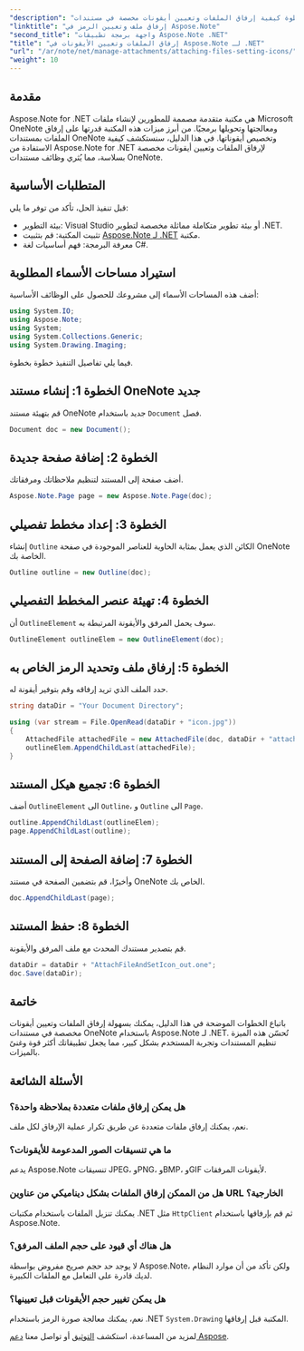 ```yaml
---
"description": "تعلّم خطوة بخطوة كيفية إرفاق الملفات وتعيين أيقونات مخصصة في مستندات Microsoft OneNote باستخدام Aspose.Note لـ .NET. حسّن تطبيق .NET الخاص بك بميزات إدارة مستندات وتخصيص سلسة."
"linktitle": "إرفاق ملف وتعيين الرمز في Aspose.Note"
"second_title": "واجهة برمجة تطبيقات Aspose.Note .NET"
"title": "إرفاق الملفات وتعيين الأيقونات في Aspose.Note لـ .NET"
"url": "/ar/note/net/manage-attachments/attaching-files-setting-icons/"
"weight": 10
---
```


## مقدمة

Aspose.Note for .NET هي مكتبة متقدمة مصممة للمطورين لإنشاء ملفات Microsoft OneNote ومعالجتها وتحويلها برمجيًا. من أبرز ميزات هذه المكتبة قدرتها على إرفاق الملفات بمستندات OneNote وتخصيص أيقوناتها. في هذا الدليل، سنستكشف كيفية الاستفادة من Aspose.Note for .NET لإرفاق الملفات وتعيين أيقونات مخصصة بسلاسة، مما يُثري وظائف مستندات OneNote.

## المتطلبات الأساسية

قبل تنفيذ الحل، تأكد من توفر ما يلي:

- بيئة التطوير: Visual Studio أو بيئة تطوير متكاملة مماثلة مخصصة لتطوير .NET.
- تثبيت المكتبة: قم بتثبيت [Aspose.Note لـ .NET](https://releases.aspose.com/words/net/) مكتبة.
- معرفة البرمجة: فهم أساسيات لغة C#.

## استيراد مساحات الأسماء المطلوبة

أضف هذه المساحات الأسماء إلى مشروعك للحصول على الوظائف الأساسية:

```csharp
using System.IO;
using Aspose.Note;
using System;
using System.Collections.Generic;
using System.Drawing.Imaging;
```

فيما يلي تفاصيل التنفيذ خطوة بخطوة.

## الخطوة 1: إنشاء مستند OneNote جديد

قم بتهيئة مستند OneNote جديد باستخدام `Document` فصل.

```csharp
Document doc = new Document();
```

## الخطوة 2: إضافة صفحة جديدة

أضف صفحة إلى المستند لتنظيم ملاحظاتك ومرفقاتك.

```csharp
Aspose.Note.Page page = new Aspose.Note.Page(doc);
```

## الخطوة 3: إعداد مخطط تفصيلي

إنشاء `Outline` الكائن الذي يعمل بمثابة الحاوية للعناصر الموجودة في صفحة OneNote الخاصة بك.

```csharp
Outline outline = new Outline(doc);
```

## الخطوة 4: تهيئة عنصر المخطط التفصيلي

أن `OutlineElement` سوف يحمل المرفق والأيقونة المرتبطة به.

```csharp
OutlineElement outlineElem = new OutlineElement(doc);
```

## الخطوة 5: إرفاق ملف وتحديد الرمز الخاص به

حدد الملف الذي تريد إرفاقه وقم بتوفير أيقونة له.

```csharp
string dataDir = "Your Document Directory";

using (var stream = File.OpenRead(dataDir + "icon.jpg"))
{
    AttachedFile attachedFile = new AttachedFile(doc, dataDir + "attachment.txt", stream, ImageFormat.Jpeg);
    outlineElem.AppendChildLast(attachedFile);
}
```

## الخطوة 6: تجميع هيكل المستند

أضف `OutlineElement` الى `Outline`، و `Outline` الى `Page`.

```csharp
outline.AppendChildLast(outlineElem);
page.AppendChildLast(outline);
```

## الخطوة 7: إضافة الصفحة إلى المستند

وأخيرًا، قم بتضمين الصفحة في مستند OneNote الخاص بك.

```csharp
doc.AppendChildLast(page);
```

## الخطوة 8: حفظ المستند

قم بتصدير مستندك المحدث مع ملف المرفق والأيقونة.

```csharp
dataDir = dataDir + "AttachFileAndSetIcon_out.one";
doc.Save(dataDir);
```

## خاتمة

باتباع الخطوات الموضحة في هذا الدليل، يمكنك بسهولة إرفاق الملفات وتعيين أيقونات مخصصة في مستندات OneNote باستخدام Aspose.Note لـ .NET. تُحسّن هذه الميزة تنظيم المستندات وتجربة المستخدم بشكل كبير، مما يجعل تطبيقاتك أكثر قوة وغنىً بالميزات.

## الأسئلة الشائعة

### هل يمكن إرفاق ملفات متعددة بملاحظة واحدة؟
نعم، يمكنك إرفاق ملفات متعددة عن طريق تكرار عملية الإرفاق لكل ملف.

### ما هي تنسيقات الصور المدعومة للأيقونات؟
يدعم Aspose.Note تنسيقات JPEG، وPNG، وBMP، وGIF لأيقونات المرفقات.

### هل من الممكن إرفاق الملفات بشكل ديناميكي من عناوين URL الخارجية؟
يمكنك تنزيل الملفات باستخدام مكتبات .NET مثل `HttpClient` ثم قم بإرفاقها باستخدام Aspose.Note.

### هل هناك أي قيود على حجم الملف المرفق؟
لا يوجد حد حجم صريح مفروض بواسطة Aspose.Note، ولكن تأكد من أن موارد النظام لديك قادرة على التعامل مع الملفات الكبيرة.

### هل يمكن تغيير حجم الأيقونات قبل تعيينها؟
نعم، يمكنك معالجة صورة الرمز باستخدام .NET `System.Drawing` المكتبة قبل إرفاقها.

لمزيد من المساعدة، استكشف [التوثيق](https://reference.aspose.com/words/net/) أو تواصل معنا [دعم Aspose](https://forum.aspose.com/c/words/8).